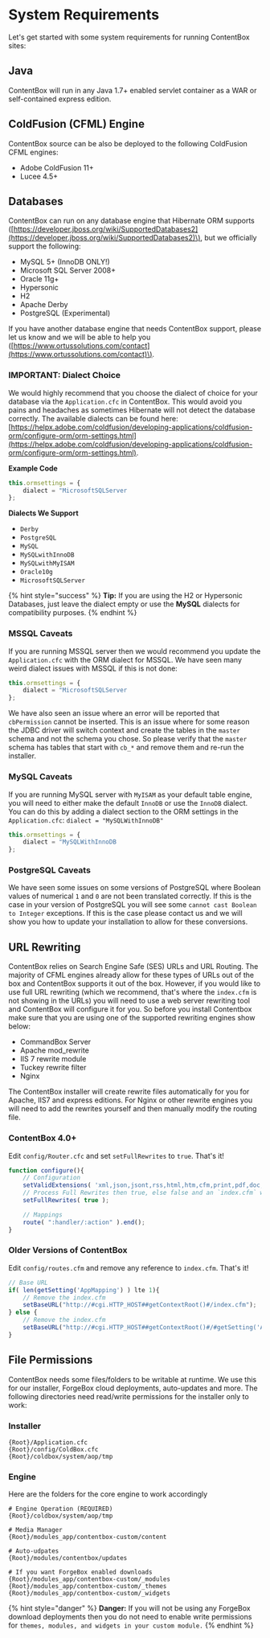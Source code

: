 # System Requirements

Let's get started with some system requirements for running ContentBox sites:

## Java

ContentBox will run in any Java 1.7+ enabled servlet container as a WAR or self-contained express edition.

## ColdFusion \(CFML\) Engine

ContentBox source can be also be deployed to the following ColdFusion CFML engines:

* Adobe ColdFusion 11+
* Lucee 4.5+

## Databases

ContentBox can run on any database engine that Hibernate ORM supports \([https://developer.jboss.org/wiki/SupportedDatabases2](https://developer.jboss.org/wiki/SupportedDatabases2)\), but we officially support the following:

* MySQL 5+ \(InnoDB ONLY!\)
* Microsoft SQL Server 2008+
* Oracle 11g+
* Hypersonic
* H2
* Apache Derby
* PostgreSQL \(Experimental\)

If you have another database engine that needs ContentBox support, please let us know and we will be able to help you \([https://www.ortussolutions.com/contact](https://www.ortussolutions.com/contact)\).

### IMPORTANT: Dialect Choice

We would highly recommend that you choose the dialect of choice for your database via the `Application.cfc` in ContentBox. This would avoid you pains and headaches as sometimes Hibernate will not detect the database correctly. The available dialects can be found here: [https://helpx.adobe.com/coldfusion/developing-applications/coldfusion-orm/configure-orm/orm-settings.html](https://helpx.adobe.com/coldfusion/developing-applications/coldfusion-orm/configure-orm/orm-settings.html).

**Example Code**

```javascript
this.ormsettings = {
    dialect = "MicrosoftSQLServer
};
```

**Dialects We Support**

* `Derby`
* `PostgreSQL`
* `MySQL`
* `MySQLwithInnoDB`
* `MySQLwithMyISAM`
* `Oracle10g`
* `MicrosoftSQLServer`

{% hint style="success" %}
**Tip:** If you are using the H2 or Hypersonic Databases, just leave the dialect empty or use the **MySQL** dialects for compatibility purposes.
{% endhint %}

### MSSQL Caveats

If you are running MSSQL server then we would recommend you update the `Application.cfc` with the ORM dialect for MSSQL. We have seen many weird dialect issues with MSSQL if this is not done:

```javascript
this.ormsettings = {
    dialect = "MicrosoftSQLServer
};
```

We have also seen an issue where an error will be reported that `cbPermission` cannot be inserted. This is an issue where for some reason the JDBC driver will switch context and create the tables in the `master` schema and not the schema you chose. So please verify that the `master` schema has tables that start with `cb_*` and remove them and re-run the installer.

### MySQL Caveats

If you are running MySQL server with `MyISAM` as your default table engine, you will need to either make the default `InnoDB` or use the `InnoDB` dialect. You can do this by adding a dialect section to the ORM settings in the `Application.cfc`: `dialect = "MySQLWithInnoDB"`

```javascript
this.ormsettings = {
    dialect = "MySQLWithInnoDB
};
```

### PostgreSQL Caveats

We have seen some issues on some versions of PostgreSQL where Boolean values of numerical `1` and `0` are not been translated correctly. If this is the case in your version of PostgreSQL you will see some `cannot cast Boolean to Integer` exceptions. If this is the case please contact us and we will show you how to update your installation to allow for these conversions.

## URL Rewriting

ContentBox relies on Search Engine Safe \(SES\) URLs and URL Routing. The majority of CFML engines already allow for these types of URLs out of the box and ContentBox supports it out of the box. However, if you would like to use full URL rewriting \(which we recommend, that's where the `index.cfm` is not showing in the URLs\) you will need to use a web server rewriting tool and ContentBox will configure it for you. So before you install Contentbox make sure that you are using one of the supported rewriting engines show below:

* CommandBox Server
* Apache mod\_rewrite
* IIS 7 rewrite module
* Tuckey rewrite filter
* Nginx

The ContentBox installer will create rewrite files automatically for you for Apache, IIS7 and express editions. For Nginx or other rewrite engines you will need to add the rewrites yourself and then manually modify the routing file.

### ContentBox 4.0+

Edit `config/Router.cfc` and set `setFullRewrites` to `true`. That's it!

```javascript
function configure(){
    // Configuration
    setValidExtensions( 'xml,json,jsont,rss,html,htm,cfm,print,pdf,doc,txt' );
    // Process Full Rewrites then true, else false and an `index.cfm` will always be included in URLs
    setFullRewrites( true );

    // Mappings
    route( ":handler/:action" ).end();
}
```

### Older Versions of ContentBox

Edit `config/routes.cfm` and remove any reference to `index.cfm`. That's it!

```javascript
// Base URL
if( len(getSetting('AppMapping') ) lte 1){
    // Remove the index.cfm
    setBaseURL("http://#cgi.HTTP_HOST##getContextRoot()#/index.cfm");
} else {
    // Remove the index.cfm
    setBaseURL("http://#cgi.HTTP_HOST##getContextRoot()#/#getSetting('AppMapping')#/index.cfm");
}
```

## File Permissions

ContentBox needs some files/folders to be writable at runtime. We use this for our installer, ForgeBox cloud deployments, auto-updates and more. The following directories need read/write permissions for the installer only to work:

### Installer

```text
{Root}/Application.cfc
{Root}/config/ColdBox.cfc
{Root}/coldbox/system/aop/tmp
```

### Engine

Here are the folders for the core engine to work accordingly

```text
# Engine Operation (REQUIRED)
{Root}/coldbox/system/aop/tmp

# Media Manager
{Root}/modules_app/contentbox-custom/content

# Auto-udpates
{Root}/modules/contentbox/updates

# If you want ForgeBox enabled downloads
{Root}/modules_app/contentbox-custom/_modules
{Root}/modules_app/contentbox-custom/_themes
{Root}/modules_app/contentbox-custom/_widgets
```

{% hint style="danger" %}
**Danger:** If you will not be using any ForgeBox download deployments then you do not need to enable write permissions for `themes, modules, and widgets in your custom module.`
{% endhint %}

